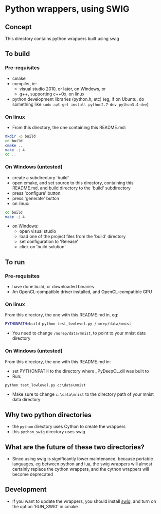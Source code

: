 # Python wrappers, using SWIG

## Concept

This directory contains python wrappers built using swig

## To build

### Pre-requisites

* cmake
* compiler, ie:
  * visual studio 2010, or later, on Windows, or
  * g++, supporting c++0x, on linux
* python development libraries (python.h, etc) (eg, if on Ubuntu, do something like `sudo apt-get install python2.7-dev python3.4-dev`)

### On linux

* From this directory, the one containing this README.md:
```bash
mkdir -p build
cd build
cmake ..
make -j 4
cd ..
```

### On Windows (untested)

* create a subdirectory 'build'
* open cmake, and set source to this directory, containing this README.md, and build directory to the 'build' subdirectory
* press 'configure' button
* press 'generate' button
* on linux:
```bash
cd build
make -j 4
```
* on Windows:
  * open visual studio
  * load one of the project files from the 'build' directory
  * set configuration to 'Release'
  * click on 'build solution'

## To run

### Pre-requisites

* have done build, or downloaded binaries
* An OpenCL-compatible driver installed, and OpenCL-compatible GPU

### On linux

From this directory, the one with this README.md in, eg:
```bash
PYTHONPATH=build python test_lowlevel.py /norep/data/mnist
```
* You need to change `/norep/data/mnist`, to point to your mnist data directory

### On Windows (untested)

From this directory, the one with this README.md in:
* set PYTHONPATH to the directory where _PyDeepCL.dll was built to
* Run:
```cmd
python test_lowlevel.py c:\data\mnist
```
  * Make sure to change `c:\data\mnist` to the directory path of your mnist data directory

## Why two python directories

* the `python` directory uses Cython to create the wrappers
* this `python_swig` directory uses swig

## What are the future of these two directories?

* Since using swig is significantly lower maintenance, because portable languages, eg between python and lua,
the swig wrappers will almost certainly replace the cython wrappers, and the cython wrappers will become
deprecated

## Development

* If you want to update the wrappers, you should install [swig](http://www.swig.org), and turn on the option 'RUN_SWIG' in cmake
 

